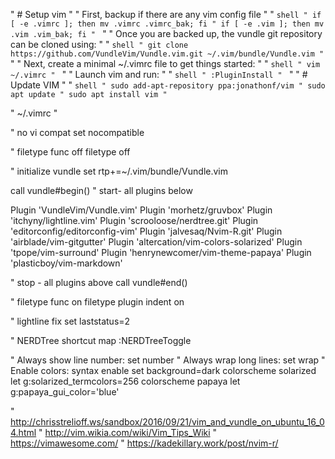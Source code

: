 " # Setup vim
"
" First, backup if there are any vim config file
"
" ```shell
" if [ -e .vimrc ]; then mv .vimrc .vimrc_bak; fi
" if [ -e .vim ]; then mv .vim .vim_bak; fi
" ```
"
" Once you are backed up, the vundle git repository can be cloned using:
"
" ```shell
" git clone https://github.com/VundleVim/Vundle.vim.git ~/.vim/bundle/Vundle.vim
" ```
"
" Next, create a minimal ~/.vimrc file to get things started:
"
" ```shell
" vim ~/.vimrc
" ```
"
" Launch vim and run:
"
" ```shell
" :PluginInstall
" ```
"
" # Update VIM
"
" ```shell
" sudo add-apt-repository ppa:jonathonf/vim
" sudo apt update
" sudo apt install vim
" ```

" ~/.vimrc
"

" no vi compat
set nocompatible

" filetype func off
filetype off

" initialize vundle
set rtp+=~/.vim/bundle/Vundle.vim

call vundle#begin()
" start- all plugins below

Plugin 'VundleVim/Vundle.vim'
Plugin 'morhetz/gruvbox'
Plugin 'itchyny/lightline.vim'
Plugin 'scrooloose/nerdtree.git'
Plugin 'editorconfig/editorconfig-vim'
Plugin 'jalvesaq/Nvim-R.git'
Plugin 'airblade/vim-gitgutter'
Plugin 'altercation/vim-colors-solarized'
Plugin 'tpope/vim-surround'
Plugin 'henrynewcomer/vim-theme-papaya'
Plugin 'plasticboy/vim-markdown'

" stop - all plugins above
call vundle#end()

" filetype func on
filetype plugin indent on

" lightline fix
set laststatus=2

" NERDTree shortcut
map <C-n> :NERDTreeToggle<CR>

" Always show line number:
set number
" Always wrap long lines:
set wrap
" Enable colors:
syntax enable
set background=dark
colorscheme solarized
let g:solarized_termcolors=256
colorscheme papaya
let g:papaya_gui_color='blue'

" http://chrisstrelioff.ws/sandbox/2016/09/21/vim_and_vundle_on_ubuntu_16_04.html
" http://vim.wikia.com/wiki/Vim_Tips_Wiki
" https://vimawesome.com/
" https://kadekillary.work/post/nvim-r/
